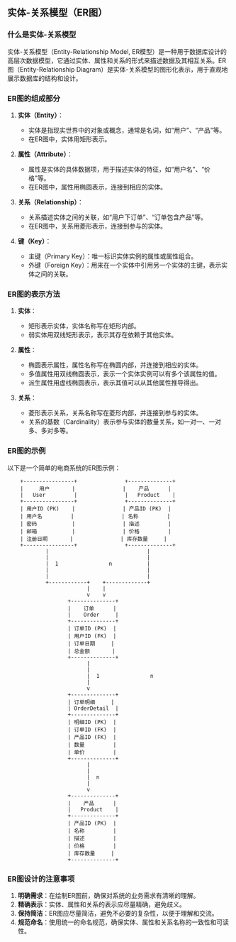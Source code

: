 ## 实体-关系模型（ER图）

### 什么是实体-关系模型
实体-关系模型（Entity-Relationship Model, ER模型）是一种用于数据库设计的高层次数据模型，它通过实体、属性和关系的形式来描述数据及其相互关系。ER图（Entity-Relationship Diagram）是实体-关系模型的图形化表示，用于直观地展示数据库的结构和设计。

### ER图的组成部分
1. **实体（Entity）**：
   - 实体是指现实世界中的对象或概念，通常是名词，如“用户”、“产品”等。
   - 在ER图中，实体用矩形表示。

2. **属性（Attribute）**：
   - 属性是实体的具体数据项，用于描述实体的特征，如“用户名”、“价格”等。
   - 在ER图中，属性用椭圆表示，连接到相应的实体。

3. **关系（Relationship）**：
   - 关系描述实体之间的关联，如“用户下订单”、“订单包含产品”等。
   - 在ER图中，关系用菱形表示，连接到参与的实体。

4. **键（Key）**：
   - 主键（Primary Key）：唯一标识实体实例的属性或属性组合。
   - 外键（Foreign Key）：用来在一个实体中引用另一个实体的主键，表示实体之间的关联。

### ER图的表示方法
1. **实体**：
   - 矩形表示实体，实体名称写在矩形内部。
   - 弱实体用双线矩形表示，表示其存在依赖于其他实体。

2. **属性**：
   - 椭圆表示属性，属性名称写在椭圆内部，并连接到相应的实体。
   - 多值属性用双线椭圆表示，表示一个实体实例可以有多个该属性的值。
   - 派生属性用虚线椭圆表示，表示其值可以从其他属性推导得出。

3. **关系**：
   - 菱形表示关系，关系名称写在菱形内部，并连接到参与的实体。
   - 关系的基数（Cardinality）表示参与实体的数量关系，如一对一、一对多、多对多等。

### ER图的示例
以下是一个简单的电商系统的ER图示例：

```plaintext
    +----------------+               +--------------+
    |     用户       |               |    产品      |
    |   User         |               |   Product    |
    +----------------+               +--------------+
    | 用户ID (PK)    |               | 产品ID (PK)  |
    | 用户名         |               | 名称         |
    | 密码           |               | 描述         |
    | 邮箱           |               | 价格         |
    | 注册日期       |               | 库存数量     |
    +----------------+               +--------------+
            |                               |
            |                               |
            |  1                n           |
            |                               |
            |                               |
            +------------+    +-------------+
                         |    |
                         v    v
                   +--------------+
                   |    订单      |
                   |    Order     |
                   +--------------+
                   | 订单ID (PK)  |
                   | 用户ID (FK)  |
                   | 订单日期     |
                   | 总金额       |
                   +--------------+
                         |
                         |
                         |  1                n
                         |
                         v
                   +--------------+
                   | 订单明细     |
                   | OrderDetail  |
                   +--------------+
                   | 明细ID (PK)  |
                   | 订单ID (FK)  |
                   | 产品ID (FK)  |
                   | 数量         |
                   | 单价         |
                   +--------------+
                         |
                         |
                         |  n
                         |
                         v
                   +--------------+
                   |    产品      |
                   |   Product    |
                   +--------------+
                   | 产品ID (PK)  |
                   | 名称         |
                   | 描述         |
                   | 价格         |
                   | 库存数量     |
                   +--------------+
```

### ER图设计的注意事项
1. **明确需求**：在绘制ER图前，确保对系统的业务需求有清晰的理解。
2. **精确表示**：实体、属性和关系的表示应尽量精确，避免歧义。
3. **保持简洁**：ER图应尽量简洁，避免不必要的复杂性，以便于理解和交流。
4. **规范命名**：使用统一的命名规范，确保实体、属性和关系名称的一致性和可读性。
